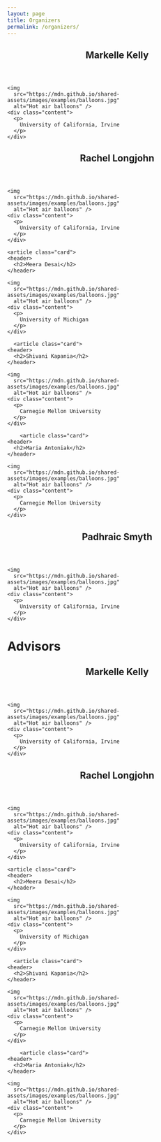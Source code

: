 ```yaml
---
layout: page
title: Organizers
permalink: /organizers/
---
```


<div class="cards">
  <article class="card">
    <header>
      <h2>Markelle Kelly</h2>
    </header>

    <img
      src="https://mdn.github.io/shared-assets/images/examples/balloons.jpg"
      alt="Hot air balloons" />
    <div class="content">
      <p>
        University of California, Irvine
      </p>
    </div>
  </article>

  <article class="card">
    <header>
      <h2>Rachel Longjohn</h2>
    </header>

    <img
      src="https://mdn.github.io/shared-assets/images/examples/balloons.jpg"
      alt="Hot air balloons" />
    <div class="content">
      <p>
        University of California, Irvine
      </p>
    </div>
  </article>

    <article class="card">
    <header>
      <h2>Meera Desai</h2>
    </header>

    <img
      src="https://mdn.github.io/shared-assets/images/examples/balloons.jpg"
      alt="Hot air balloons" />
    <div class="content">
      <p>
        University of Michigan
      </p>
    </div>
  </article>

      <article class="card">
    <header>
      <h2>Shivani Kapania</h2>
    </header>

    <img
      src="https://mdn.github.io/shared-assets/images/examples/balloons.jpg"
      alt="Hot air balloons" />
    <div class="content">
      <p>
        Carnegie Mellon University
      </p>
    </div>
  </article>


        <article class="card">
    <header>
      <h2>Maria Antoniak</h2>
    </header>

    <img
      src="https://mdn.github.io/shared-assets/images/examples/balloons.jpg"
      alt="Hot air balloons" />
    <div class="content">
      <p>
        Carnegie Mellon University
      </p>
    </div>
  </article>

<article class="card">
    <header>
      <h2>Padhraic Smyth</h2>
    </header>

    <img
      src="https://mdn.github.io/shared-assets/images/examples/balloons.jpg"
      alt="Hot air balloons" />
    <div class="content">
      <p>
        University of California, Irvine
      </p>
    </div>
  </article>
</div>

  <h1>Advisors</h1><div class="cards">
  <article class="card">
    <header>
      <h2>Markelle Kelly</h2>
    </header>

    <img
      src="https://mdn.github.io/shared-assets/images/examples/balloons.jpg"
      alt="Hot air balloons" />
    <div class="content">
      <p>
        University of California, Irvine
      </p>
    </div>
  </article>

  <article class="card">
    <header>
      <h2>Rachel Longjohn</h2>
    </header>

    <img
      src="https://mdn.github.io/shared-assets/images/examples/balloons.jpg"
      alt="Hot air balloons" />
    <div class="content">
      <p>
        University of California, Irvine
      </p>
    </div>
  </article>

    <article class="card">
    <header>
      <h2>Meera Desai</h2>
    </header>

    <img
      src="https://mdn.github.io/shared-assets/images/examples/balloons.jpg"
      alt="Hot air balloons" />
    <div class="content">
      <p>
        University of Michigan
      </p>
    </div>
  </article>

      <article class="card">
    <header>
      <h2>Shivani Kapania</h2>
    </header>

    <img
      src="https://mdn.github.io/shared-assets/images/examples/balloons.jpg"
      alt="Hot air balloons" />
    <div class="content">
      <p>
        Carnegie Mellon University
      </p>
    </div>
  </article>


        <article class="card">
    <header>
      <h2>Maria Antoniak</h2>
    </header>

    <img
      src="https://mdn.github.io/shared-assets/images/examples/balloons.jpg"
      alt="Hot air balloons" />
    <div class="content">
      <p>
        Carnegie Mellon University
      </p>
    </div>
  </article>
  </div>